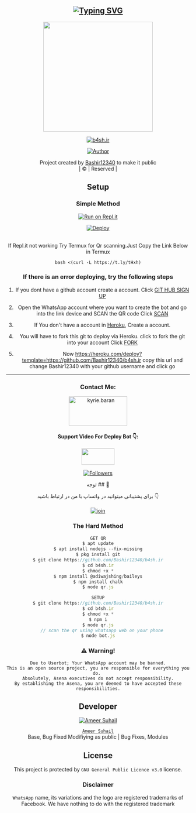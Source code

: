 <div align="center">

## [![Typing SVG](https://readme-typing-svg.herokuapp.com?font=Amiri&color=F70000&center=%D9%86%D8%A7%D8%AF%D8%B1%D8%B3%D8%AA&vCenter=%D9%86%D8%A7%D8%AF%D8%B1%D8%B3%D8%AA&lines=WELCOME+TO+B4SH.IR+BOT;MR_JOKER_B)](https://git.io/typing-svg)

 </a>
</p>
<div align="center">
  <img border-radius: 15px src="https://s6.uupload.ir/files/img_20220722_114147_322_g3y.jpg" width="300" height="300"/>
  <p align="center">
<a href="#"><img title="b4sh.ir" src="https://img.shields.io/badge/b4sh.ir-green?colorA=%23ff0000&colorB=%23017e40&style=for-the-badge"></a>
</p>
  <p align="center">
<a href="https://github.com/Bashir12340"><img title="Author" src="https://img.shields.io/badge/Author-B4SH.IR-0/Pikachu?color=blue&style=for-the-badge&logo=whatsapp"></a>
</p>
</div>
<p align="center">
Project created by <a href="https://github.com/Bashir12340">Bashir12340</a> to make it public
    <br>
       | © |
        Reserved |
    <br> 
</p>

## Setup
<div align="center">

  ### Simple Method
  
[![Run on Repl.it](https://repl.it/badge/github/quiec/whatsAlfa)](https://replit.com/@b4shir/b4shir-bot?v=1)

[![Deploy](https://www.herokucdn.com/deploy/button.svg)](https://heroku.com/deploy?template=https://github.com/Bashir12340/b4sh.ir)
     </div>
<br>
If Repl.it not working Try Termux for Qr scanning.Just Copy the Link Below in Termux
```
bash <(curl -L https://t.ly/tHxh)
``` 
  ### If there is an error deploying, try the following steps
  
1. If you dont have a github account create a account. Click [GIT HUB SIGN UP](https://github.com/signup/)

2. Open the WhatsApp account where you want to create the bot and go into the link device and SCAN the QR code Click [SCAN](https://replit.com/@Bashir12340/b4sh.ir-QR?v=1)
 
3. If You don't have a account in [Heroku](https://signup.heroku.com/), Create a account.

4. You will have to fork this git to deploy via Heroku.
  click to fork the git into your account
 Click [FORK](https://github.com/Bashir12340/b4sh.ir/fork)

5. Now https://heroku.com/deploy?template=https://github.com/Bashir12340/b4sh.ir copy this url and change Bashir12340 with your github username and click go<br>

----

<h3 align="center">Contact Me:</h3>
<p align="center">
<a href="https://instagram.com/b4sh.ir" target="blank"><img align="center" src="https://i.imgur.com/abRLc29.png" alt="kyrie.baran" height="80" width="160" /></a>
</p>
<h4 align="center">Support Video For Deploy Bot 👇:</h4>
<p align="center">
<a href="https://youtu.be/_D4ZYuUSXjs" target="blank"><img align="center" src="https://upload.wikimedia.org/wikipedia/commons/thumb/e/e1/Logo_of_YouTube_%282015-2017%29.svg/1200px-Logo_of_YouTube_%282015-2017%29.svg.png" height="45" width="90" /></a>
</p>

  <p align="center">
  <a href="httsp://github.com/Bashir12340/b4sh.ir">
<p align="center">
<a href="https://github.com/Bashir12340/followers"><img title="Followers" src="https://img.shields.io/github/followers/Bashir12340?color=Magenta&style=flat-square"></a>
</p>

 توجه ## 📢 

برای پشتیبانی میتوانید در واتساپ با من در ارتباط باشید 👇
    <br>
<br>
  [![join](https://i.imgur.com/reMlxoc.png)](http://wa.me/+989923766568)
  <div align="center">
       
  </div>
  
### The Hard Method
```js
GET QR
$ apt update
$ apt install nodejs --fix-missing
$ pkg install git
$ git clone https://github.com/Bashir12340/b4sh.ir
$ cd b4sh.ir
$ chmod +x *
$ npm install @adiwajshing/baileys
$ npm install chalk
$ node qr.js
```
      
```js
SETUP
$ git clone https://github.com/Bashir12340/b4sh.ir
$ cd b4sh.ir
$ chmod +x *
$ npm i
$ node qr.js
   // scan the qr using whatsapp web on your phone
$ node bot.js
```


### ⚠️ Warning! 
```
Due to Userbot; Your WhatsApp account may be banned.
This is an open source project, you are responsible for everything you do. 
Absolutely, Asena executives do not accept responsibility.
By establishing the Asena, you are deemed to have accepted these responsibilities.
```

## Developer
  <div align="center">
    
  [![`Ameer Suhail`](https://github.com/Bashir12340.png?size=200)](https://github.com/Bashir12340)

[`Ameer Suhail`](https://github.com/Bashir12340)  
Base, Bug Fixed Modifiying  as   public | Bug Fixes, Modules
  </div>
    


## License
This project is protected by `GNU General Public Licence v3.0` license.

### Disclaimer
`WhatsApp` name, its variations and the logo are registered trademarks of Facebook. We have nothing to do with the registered trademark


